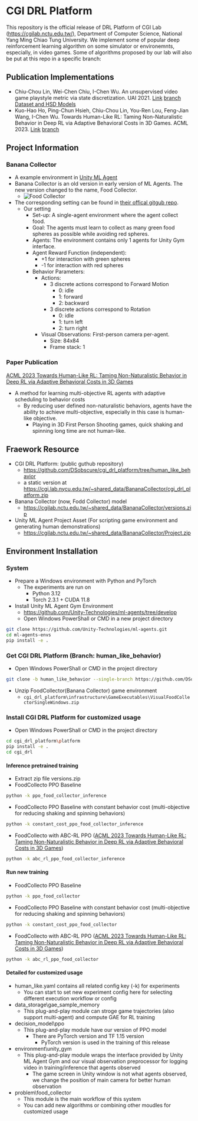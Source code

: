 # CGI DRL Platform
This repository is the official release of DRL Platform of CGI Lab (https://cgilab.nctu.edu.tw/), Department of Computer Science, National Yang Ming Chiao Tung University.
We implement some of popular deep reinforcement learning algorithm on some simulator or environemnts, especially, in video games.
Some of algorithms proposed by our lab will also be put at this repo in a specific branch:

## Publication Implementations
- Chiu-Chou Lin, Wei-Chen Chiu, I-Chen Wu. An unsupervised video game playstyle metric via state discretization. UAI 2021. [Link](https://proceedings.mlr.press/v161/lin21a.html) [branch](https://github.com/DSobscure/cgi_drl_platform/tree/playstyle_uai2021)
[Dataset and HSD Models](https://zenodo.org/record/8191453)
- Kuo-Hao Ho, Ping-Chun Hsieh, Chiu-Chou Lin, You-Ren Lou, Feng-Jian Wang, I-Chen Wu. Towards Human-Like RL: Taming Non-Naturalistic Behavior in Deep RL via Adaptive Behavioral Costs in 3D Games. ACML 2023. [Link](https://proceedings.mlr.press/v222/ho24a.html) [branch](https://github.com/DSobscure/cgi_drl_platform/tree/human_like_behavior)

## Project Information
### Banana Collector
* A example environment in [Unity ML Agent](https://github.com/Unity-Technologies/ml-agents/blob/develop/docs/Learning-Environment-Examples.md)
* Banana Collector is an old version in early version of ML Agents. The new version changed to the name, Food Collector.
    * ![Food Collector](https://github.com/Unity-Technologies/ml-agents/raw/develop/docs/images/foodCollector.png)
* The corresponding setting can be found in [their offical gitgub repo](https://github.com/Unity-Technologies/ml-agents/blob/develop/docs/Learning-Environment-Examples.md).
    * Our setting
        * Set-up: A single-agent environment where the agent collect food.
        * Goal: The agents must learn to collect as many green food spheres as possible while avoiding red spheres.
        * Agents: The environment contains only 1 agents for Unity Gym interface.
        * Agent Reward Function (independent):
            * +1 for interaction with green spheres
            * -1 for interaction with red spheres
        * Behavior Parameters:
            * Actions:
                * 3 discrete actions correspond to Forward Motion
                    * 0: idle
                    * 1: forward
                    * 2: backward
                * 3 discrete actions correspond to Rotation
                    * 0: idle
                    * 1: turn left
                    * 2: turn right
            * Visual Observations: First-person camera per-agent.
                * Size: 84x84 
                * Frame stack: 1

### Paper Publication
[ACML 2023 Towards Human-Like RL: Taming Non-Naturalistic Behavior in Deep RL via Adaptive Behavioral Costs in 3D Games](https://proceedings.mlr.press/v222/ho24a.html)
* A method for learning multi-objective RL agents with adaptive scheduling to behavior costs
    * By reducing user defined non-naturalistic behaviors, agents have the ability to achieve multi-objective, especially in this case is human-like objective.
        * Playing in 3D First Person Shooting games, quick shaking and spinning long time are not human-like.

## Fraework Resource
* CGI DRL Platform: (public guthub repository)
    * https://github.com/DSobscure/cgi_drl_platform/tree/human_like_behavior
    * a static version at https://cgi.lab.nycu.edu.tw/~shared_data/BananaCollector/cgi_drl_platform.zip
* Banana Collector (now, Fodd Collector) model
    * https://cgilab.nctu.edu.tw/~shared_data/BananaCollector/versions.zip
* Unity ML Agent Project Asset (For scripting game environment and generating human demonstrations)
    * https://cgilab.nctu.edu.tw/~shared_data/BananaCollector/Project.zip

## Environment Installation
### System 
* Prepare a Windows environment with Python and PyTorch
    * The experiments are run on 
        * Python 3.12
        * Torch 2.3.1 + CUDA 11.8
* Install Unity ML Agent Gym Environment
    * https://github.com/Unity-Technologies/ml-agents/tree/develop
    * Open Windows PowerShall or CMD in a new project directory
```bash
git clone https://github.com/Unity-Technologies/ml-agents.git
cd ml-agents-envs
pip install -e .
```
### Get CGI DRL Platform (Branch: human_like_behavior)
* Open Windows PowerShall or CMD in the project directory
```bash
git clone -b human_like_behavior --single-branch https://github.com/DSobscure/cgi_drl_platform.git
```
* Unzip FoodCollector(Banana Collector) game environment
    * `cgi_drl_platform\infrastructure\GameExecutables\VisualFoodCollectorSingleWindows.zip`
### Install CGI DRL Platform for customized usage
* Open Windows PowerShall or CMD in the project directory
```bash
cd cgi_drl_platform\platform
pip install -e .
cd cgi_drl
```

#### Inference pretrained training
* Extract zip file versions.zip
* FoodCollecto PPO Baseline
```bash
python -k ppo_food_collector_inference
```
* FoodCollecto PPO Baseline with constant behavior cost (multi-objective for reducing shaking and spinning behaviors)
```bash
python -k constant_cost_ppo_food_collector_inference
```
* FoodCollecto with ABC-RL PPO ([ACML 2023 Towards Human-Like RL: Taming Non-Naturalistic Behavior in Deep RL via Adaptive Behavioral Costs in 3D Games](https://proceedings.mlr.press/v222/ho24a.html))
```bash
python -k abc_rl_ppo_food_collector_inference
```

#### Run new training
* FoodCollecto PPO Baseline
```bash
python -k ppo_food_collector
```
* FoodCollecto PPO Baseline with constant behavior cost (multi-objective for reducing shaking and spinning behaviors)
```bash
python -k constant_cost_ppo_food_collector
```
* FoodCollecto with ABC-RL PPO ([ACML 2023 Towards Human-Like RL: Taming Non-Naturalistic Behavior in Deep RL via Adaptive Behavioral Costs in 3D Games](https://proceedings.mlr.press/v222/ho24a.html))
```bash
python -k abc_rl_ppo_food_collector
```

#### Detailed for customized usage
* human_like.yaml contains all related config key (-k) for experiments
    * You can start to set new experiment config here for selecting different execution workflow or config
*  data_storage\gae_sample_memory
    *  This plug-and-play module can stroge game trajectories (also support multi-agent) and compute GAE for RL training
*  decision_model\ppo
    *  This plug-and-play module have our version of PPO model
        *  There are PyTorch version and TF 1.15 version
            *  PyTorch version is used in the training of this release
*  environment\unity_gym
    *  This plug-and-play module wraps the interface provided by Unity ML Agent Gym and our visual observation preprocessor for logging video in training/inference that agents observed
        *  The game screen in Unity window is not what agents observed, we change the position of main camera for better human observation
*  problem\food_collector
    *  This module is the main workflow of this system
    *  You can add new algorithms or combining other moudles for customized usage
